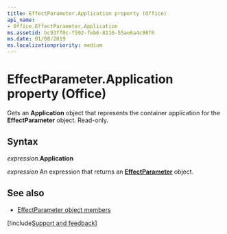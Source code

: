 ```yaml
---
title: EffectParameter.Application property (Office)
api_name:
- Office.EffectParameter.Application
ms.assetid: bc93ff0c-f592-feb6-8116-55ae6a4c98f6
ms.date: 01/08/2019
ms.localizationpriority: medium
---
```



# EffectParameter.Application property (Office)

Gets an **Application** object that represents the container application for the **EffectParameter** object. Read-only.


## Syntax

_expression_.**Application**

_expression_ An expression that returns an **[EffectParameter](Office.EffectParameter.md)** object.


## See also

- [EffectParameter object members](overview/library-reference/effectparameter-members-office.md)

[!include[Support and feedback](~/includes/feedback-boilerplate.md)]